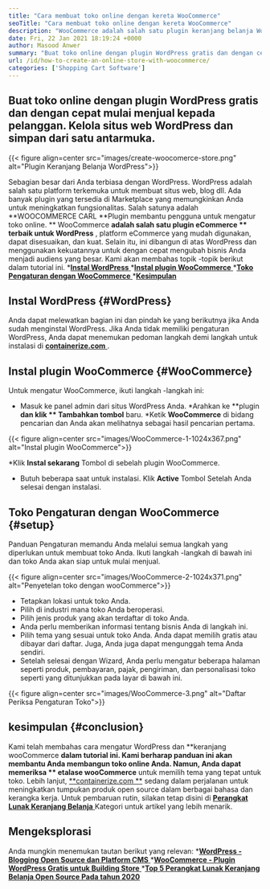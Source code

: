 ```yaml
---
title: "Cara membuat toko online dengan kereta WooCommerce" 
seoTitle: "Cara membuat toko online dengan kereta WooCommerce" 
description: "WooCommerce adalah salah satu plugin keranjang belanja WordPress terbaik di luar sana untuk membuat toko online. Ini membantu perusahaan untuk memperluas bisnis dalam skala besar." 
date: Fri, 22 Jan 2021 18:19:24 +0000
author: Masood Anwer
summary: "Buat toko online dengan plugin WordPress gratis dan dengan cepat mulai menjual kepada pelanggan. Kelola situs web WordPress dan simpan dari satu antarmuka." 
url: /id/how-to-create-an-online-store-with-woocommerce/
categories: ['Shopping Cart Software']
---
```


## Buat toko online dengan plugin WordPress gratis dan dengan cepat mulai menjual kepada pelanggan. Kelola situs web WordPress dan simpan dari satu antarmuka.

{{< figure align=center src="images/create-woocomerce-store.png" alt="Plugin Keranjang Belanja WordPress">}}

Sebagian besar dari Anda terbiasa dengan WordPress. WordPress adalah salah satu platform terkemuka untuk membuat situs web, blog dll. Ada banyak plugin yang tersedia di Marketplace yang memungkinkan Anda untuk meningkatkan fungsionalitas. Salah satunya adalah **WOOCOMMERCE CARL  **Plugin membantu pengguna untuk mengatur toko online. **  WooCommerce  **adalah salah satu plugin eCommerce **  terbaik untuk WordPress** , platform eCommerce yang mudah digunakan, dapat disesuaikan, dan kuat. Selain itu, ini dibangun di atas WordPress dan menggunakan kekuatannya untuk dengan cepat mengubah bisnis Anda menjadi audiens yang besar.
Kami akan membahas topik -topik berikut dalam tutorial ini.
  *[**Instal WordPress** ][1]
  *[**Instal plugin WooCommerce** ][2]
  *[**Toko Pengaturan dengan WooCommerce** ][3]
  *[**Kesimpulan** ][4]

## Instal WordPress   {#WordPress}
Anda dapat melewatkan bagian ini dan pindah ke yang berikutnya jika Anda sudah menginstal WordPress. Jika Anda tidak memiliki pengaturan WordPress, Anda dapat menemukan pedoman langkah demi langkah untuk instalasi di [**containerize.com** ][5].

## Instal plugin WooCommerce   {#WooCommerce}
Untuk mengatur WooCommerce, ikuti langkah -langkah ini:
  * Masuk ke panel admin dari situs WordPress Anda.
  *Arahkan ke **plugin  **dan klik **  Tambahkan tombol**  baru.
  *Ketik **WooCommerce**  di bidang pencarian dan Anda akan melihatnya sebagai hasil pencarian pertama.

{{< figure align=center src="images/WooCommerce-1-1024x367.png" alt="Instal plugin WooCommerce">}}

  *Klik **Instal sekarang**  Tombol di sebelah plugin WooCommerce.
  * Butuh beberapa saat untuk instalasi. Klik **Active**  Tombol Setelah Anda selesai dengan instalasi.

## Toko Pengaturan dengan WooCommerce   {#setup}
Panduan Pengaturan memandu Anda melalui semua langkah yang diperlukan untuk membuat toko Anda. Ikuti langkah -langkah di bawah ini dan toko Anda akan siap untuk mulai menjual.

{{< figure align=center src="images/WooCommerce-2-1024x371.png" alt="Penyetelan toko dengan wooCommerce">}}

  * Tetapkan lokasi untuk toko Anda.
  * Pilih di industri mana toko Anda beroperasi.
  * Pilih jenis produk yang akan terdaftar di toko Anda.
  * Anda perlu memberikan informasi tentang bisnis Anda di langkah ini.
  * Pilih tema yang sesuai untuk toko Anda. Anda dapat memilih gratis atau dibayar dari daftar. Juga, Anda juga dapat mengunggah tema Anda sendiri.
  * Setelah selesai dengan Wizard, Anda perlu mengatur beberapa halaman seperti produk, pembayaran, pajak, pengiriman, dan personalisasi toko seperti yang ditunjukkan pada layar di bawah ini.

{{< figure align=center src="images/WooCommerce-3.png" alt="Daftar Periksa Pengaturan Toko">}}


## kesimpulan   {#conclusion}
Kami telah membahas cara mengatur WordPress dan **keranjang wooCommerce  **dalam tutorial ini. Kami berharap panduan ini akan membantu Anda membangun toko online Anda. Namun, Anda dapat memeriksa **  etalase wooCommerce**  untuk memilih tema yang tepat untuk toko.
Lebih lanjut, [**containerize.com **][6] sedang dalam perjalanan untuk meningkatkan tumpukan produk open source dalam berbagai bahasa dan kerangka kerja. Untuk pembaruan rutin, silakan tetap disini di [ **Perangkat Lunak Keranjang Belanja**  ][7] Kategori untuk artikel yang lebih menarik.

## Mengeksplorasi
Anda mungkin menemukan tautan berikut yang relevan:
  *[**WordPress - Blogging Open Source dan Platform CMS** ][5]
  *[**WooCommerce - Plugin WordPress Gratis untuk Building Store** ][8]
  *[**Top 5 Perangkat Lunak Keranjang Belanja Open Source Pada tahun 2020** ][9]

  
[1]: #WordPress
[2]: #WooCommerce
[3]: #Setup
[4]: #Conclusion
[5]: https://products.containerize.com/blogging/wordpress
[6]: https://containerize.com
[7]: https://blog.containerize.com/category/shopping-cart-software/
[8]: https://products.containerize.com/ecommerce/woocommerce
[9]: https://blog.containerize.com/2020/11/27/top-5-open-source-shopping-cart-software-in-2020/
